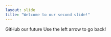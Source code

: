 ```yaml
---
layout: slide
title: "Welcome to our second slide!"
---
```

GitHub our future
Use the left arrow to go back!
